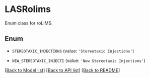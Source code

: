 # LASRolims

Enum class for roLIMS.

## Enum

* `STEREOTAXIC_INJECTIONS` (value: `'Stereotaxic Injections'`)

* `NEW_STEREOTAXIC_INJECTI` (value: `'New Stereotaxic Injections'`)

[[Back to Model list]](../README.md#documentation-for-models) [[Back to API list]](../README.md#documentation-for-api-endpoints) [[Back to README]](../README.md)


